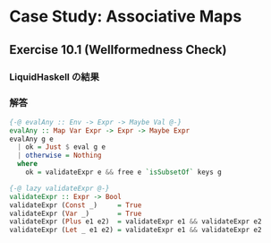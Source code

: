 # Case Study: Associative Maps

## Exercise 10.1 (Wellformedness Check)

### LiquidHaskell の結果

### 解答

```haskell
{-@ evalAny :: Env -> Expr -> Maybe Val @-}
evalAny :: Map Var Expr -> Expr -> Maybe Expr
evalAny g e
  | ok = Just $ eval g e
  | otherwise = Nothing
  where
    ok = validateExpr e && free e `isSubsetOf` keys g

{-@ lazy validateExpr @-}
validateExpr :: Expr -> Bool
validateExpr (Const _)     = True
validateExpr (Var _)       = True
validateExpr (Plus e1 e2)  = validateExpr e1 && validateExpr e2
validateExpr (Let _ e1 e2) = validateExpr e1 && validateExpr e2
```
